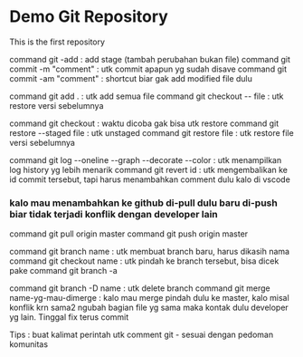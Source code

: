 # Demo Git Repository

This is the first repository

command git -add : add stage (tambah perubahan bukan file)
command git commit -m "comment" : utk commit apapun yg sudah disave
command git commit -am "comment" : shortcut biar gak add modified file dulu

command git add . : utk add semua file
command git checkout -- file : utk restore versi sebelumnya

command git checkout : waktu dicoba gak bisa utk restore
command git restore --staged file : utk unstaged
command git restore file : utk restore file versi sebelumnya

command git log --oneline --graph --decorate --color : utk menampilkan log history yg lebih menarik
command git revert id : utk mengembalikan ke id commit tersebut, tapi harus menambahkan comment dulu kalo di vscode

### kalo mau menambahkan ke github di-pull dulu baru di-push biar tidak terjadi konflik dengan developer lain

command git pull origin master
command git push origin master

command git branch name : utk membuat branch baru, harus dikasih nama
command git checkout name : utk pindah ke branch tersebut, bisa dicek pake command git branch -a

command git branch -D name : utk delete branch
command git merge name-yg-mau-dimerge : kalo mau merge pindah dulu ke master, kalo misal konflik krn sama2 ngubah bagian file yg sama maka kontak dulu developer yg lain. Tinggal fix terus commit

Tips : buat kalimat perintah utk comment git - sesuai dengan pedoman komunitas
